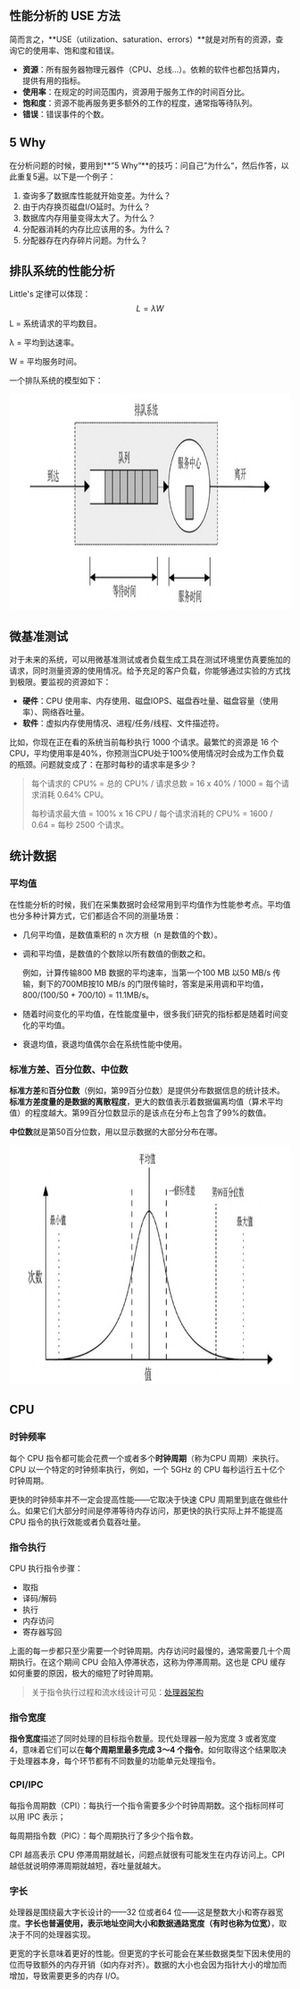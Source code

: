## 性能分析的 **USE** 方法

简而言之，**USE（utilization、saturation、errors）**就是对所有的资源，查询它的使用率、饱和度和错误。

- **资源**：所有服务器物理元器件（CPU、总线...）。依赖的软件也都包括算内，提供有用的指标。
- **使用率**：在规定的时间范围内，资源用于服务工作的时间百分比。
- **饱和度**：资源不能再服务更多额外的工作的程度，通常指等待队列。
- **错误**：错误事件的个数。

## 5 Why

在分析问题的时候，要用到**”5 Why“**的技巧：问自己”为什么“，然后作答，以此重复5遍。以下是一个例子：

1. 查询多了数据库性能就开始变差。为什么？
2. 由于内存换页磁盘I/O延时。为什么？
3. 数据库内存用量变得太大了。为什么？
4. 分配器消耗的内存比应该用的多。为什么？
5. 分配器存在内存碎片问题。为什么？

## 排队系统的性能分析

Little's 定律可以体现：
$$
L = λW
$$
L = 系统请求的平均数目。

λ = 平均到达速率。

W = 平均服务时间。

一个排队系统的模型如下：

![](./asserts/1.png)

## 微基准测试

对于未来的系统，可以用微基准测试或者负载生成工具在测试环境里仿真要施加的请求，同时测量资源的使用情况。给予充足的客户负载，你能够通过实验的方式找到极限。要监视的资源如下：

- **硬件**：CPU 使用率、内存使用、磁盘IOPS、磁盘吞吐量、磁盘容量（使用率）、网络吞吐量。
- **软件**：虚拟内存使用情况、进程/任务/线程、文件描述符。

比如，你现在正在看的系统当前每秒执行 1000 个请求。最繁忙的资源是 16 个CPU，平均使用率是40%，你预测当CPU处于100%使用情况时会成为工作负载的瓶颈。问题就变成了：在那时每秒的请求率是多少？

> 每个请求的 CPU% = 总的 CPU% / 请求总数 = 16 x 40% / 1000 = 每个请求消耗 0.64% CPU。
>
> 每秒请求最大值 = 100% x 16 CPU / 每个请求消耗的 CPU% = 1600 / 0.64 = 每秒 2500 个请求。

## 统计数据

### 平均值

在性能分析的时候，我们在采集数据时会经常用到平均值作为性能参考点。平均值也分多种计算方式，它们都适合不同的测量场景：

- 几何平均值，是数值乘积的 n 次方根（n 是数值的个数）。

- 调和平均值，是数值的个数除以所有数值的倒数之和。

  例如，计算传输800 MB 数据的平均速率，当第一个100 MB 以50 MB/s 传输，剩下的700MB按10 MB/s 的门限传输时，答案是采用调和平均值，800/(100/50 + 700/10) = 11.1MB/s。

- 随着时间变化的平均值，在性能度量中，很多我们研究的指标都是随着时间变化的平均值。

- 衰退均值，衰退均值偶尔会在系统性能中使用。

### 标准方差、百分位数、中位数

**标准方差**和**百分位数**（例如，第99百分位数）是提供分布数据信息的统计技术。**标准方差度量的是数据的离散程度**，更大的数值表示着数据偏离均值（算术平均值）的程度越大。第99百分位数显示的是该点在分布上包含了99%的数值。

**中位数**就是第50百分位数，用以显示数据的大部分分布在哪。

![](./asserts/2.png)

## CPU

### 时钟频率

每个 CPU 指令都可能会花费一个或者多个**时钟周期**（称为CPU 周期）来执行。CPU 以一个特定的时钟频率执行，例如，一个 5GHz 的 CPU 每秒运行五十亿个时钟周期。

更快的时钟频率并不一定会提高性能——它取决于快速 CPU 周期里到底在做些什么。如果它们大部分时间是停滞等待内存访问，那更快的执行实际上并不能提高 CPU 指令的执行效能或者负载吞吐量。

### 指令执行

CPU 执行指令步骤：

- 取指
- 译码/解码
- 执行
- 内存访问
- 寄存器写回

上面的每一步都只至少需要一个时钟周期。内存访问时最慢的，通常需要几十个周期执行。在这个期间 CPU 会陷入停滞状态，这称为停滞周期。这也是 CPU 缓存如何重要的原因，极大的缩短了时钟周期。

> 关于指令执行过程和流水线设计可见：[处理器架构](https://github.com/MarsonShine/Books/blob/master/CSAPP/docs/processor-architecture.md)

### 指令宽度

**指令宽度**描述了同时处理的目标指令数量。现代处理器一般为宽度 3 或者宽度 4，意味着它们可以在**每个周期里最多完成 3～4 个指令**。如何取得这个结果取决于处理器本身，每个环节都有不同数量的功能单元处理指令。

### CPI/IPC

每指令周期数（CPI）：每执行一个指令需要多少个时钟周期数。这个指标同样可以用 IPC 表示；

每周期指令数（PIC）：每个周期执行了多少个指令数。

CPI 越高表示 CPU 停滞周期就越长，问题点就很有可能发生在内存访问上。CPI 越低就说明停滞周期就越短，吞吐量就越大。

### 字长

处理器是围绕最大字长设计的——32 位或者64 位——这是整数大小和寄存器宽度。**字长也普遍使用，表示地址空间大小和数据通路宽度（有时也称为位宽）**，取决于不同的处理器实现。

更宽的字长意味着更好的性能。但更宽的字长可能会在某些数据类型下因未使用的位而导致额外的内存开销（如内存对齐）。数据的大小也会因为指针大小的增加而增加，导致需要更多的内存 I/O。